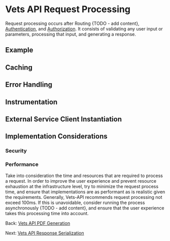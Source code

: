 # Vets API Request Processing

Request processing occurs after Routing {TODO - add content}, [Authentication](authentication.md), and [Authorization](authorization.md). It consists of validating any user input or parameters, processing that input, and generating a response.

## Example

## Caching

## Error Handling

## Instrumentation

## External Service Client Instantiation

## Implementation Considerations

### Security

### Performance

Take into consideration the time and resources that are required to process a request. In order to improve the user experience and prevent resource exhaustion at the infrastructure level, try to minimize the request process time, and ensure that implementations are as performant as is realistic given the requirements. Generally, Vets-API recommends request processing not exceed 100ms. If this is unavoidable, consider running the process asynchronously {TODO - add content}, and ensure that the user experience takes this processing time into account.

Back: [Vets API PDF Generation](pdf-generation.md)

Next: [Vets API Response Serialization](response-serialization.md)

